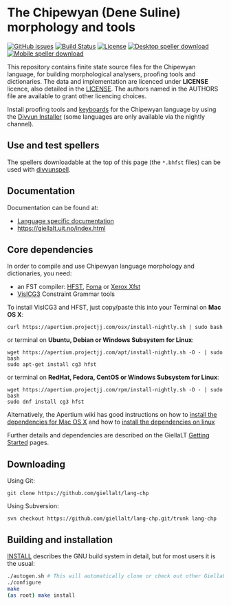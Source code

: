 The Chipewyan (Dene Suline) morphology and tools
==========================================

[![GitHub issues](https://img.shields.io/github/issues-raw/giellalt/lang-chp)](https://github.com/giellalt/lang-chp/issues)
[![Build Status](https://divvun-tc.thetc.se/api/github/v1/repository/giellalt/lang-chp/main/badge.svg)](https://github.com/giellalt/lang-chp/actions)
[![License](https://img.shields.io/github/license/giellalt/lang-chp)](https://github.com/giellalt/lang-chp/blob/main/LICENSE)
[![Desktop speller download](https://img.shields.io/badge/download%40latest-desktop--bhfst-brightgreen)](https://pahkat.uit.no/main/download/speller-chp?platform=desktop&channel=nightly)
[![Mobile speller download](https://img.shields.io/badge/download%40latest-mobile--bhfst-brightgreen)](https://pahkat.uit.no/main/download/speller-chp?platform=mbile&channel=nightly)

This repository contains finite state source files for the Chipewyan language,
for building morphological analysers, proofing tools
and dictionaries. The data and implementation are licenced under __LICENSE__
licence, also detailed in the
[LICENSE](https://github.com/giellalt/lang-chp/blob/main/LICENSE). The
authors named in the AUTHORS file are available to grant other licencing
choices.

Install proofing tools and [keyboards](https://github.com/giellalt/keyboard-chp)
for the Chipewyan language by using the [Divvun Installer](http://divvun.no)
(some languages are only available via the nightly channel).

Use and test spellers
---------------------

The spellers downloadable at the top of this page (the `*.bhfst` files) can be
used with [divvunspell](https://github.com/divvun/divvunspell).

Documentation
-------------

Documentation can be found at:

- [Language specific documentation](https://giellalt.github.io/lang-chp/)
-   <https://giellalt.uit.no/index.html>

Core dependencies
-----------------

In order to compile and use Chipewyan language morphology and
dictionaries, you need:

- an FST compiler: [HFST](https://github.com/hfst/hfst), [Foma](https://github.com/mhulden/foma) or [Xerox Xfst](https://web.stanford.edu/~laurik/fsmbook/home.html)
- [VislCG3](https://visl.sdu.dk/svn/visl/tools/vislcg3/trunk) Constraint Grammar tools

To install VislCG3 and HFST, just copy/paste this into your Terminal on **Mac OS X**:

```
curl https://apertium.projectjj.com/osx/install-nightly.sh | sudo bash
```

or terminal on **Ubuntu, Debian or Windows Subsystem for Linux**:

```
wget https://apertium.projectjj.com/apt/install-nightly.sh -O - | sudo bash
sudo apt-get install cg3 hfst
```

or terminal on **RedHat, Fedora, CentOS or Windows Subsystem for Linux**:

```
wget https://apertium.projectjj.com/rpm/install-nightly.sh -O - | sudo bash
sudo dnf install cg3 hfst
```

Alternatively, the Apertium wiki has good instructions on how to [install the dependencies for Mac
OS X](https://wiki.apertium.org/wiki/Apertium_on_Mac_OS_X) and how to [install
the dependencies on
linux](https://wiki.apertium.org/wiki/Installation_of_grammar_libraries)

Further details and dependencies are described on the GiellaLT [Getting Started](https://giellalt.uit.no/infra/GettingStarted.html) pages.

Downloading
-----------

Using Git:
```
git clone https://github.com/giellalt/lang-chp
```

Using Subversion:
```
svn checkout https://github.com/giellalt/lang-chp.git/trunk lang-chp
```

Building and installation
-------------------------

[INSTALL](https://github.com/giellalt/lang-chp/blob/main/INSTALL)
describes the GNU build system in detail, but for most users it is the usual:

```sh
./autogen.sh # This will automatically clone or check out other GiellaLT dependencies
./configure
make
(as root) make install
```
